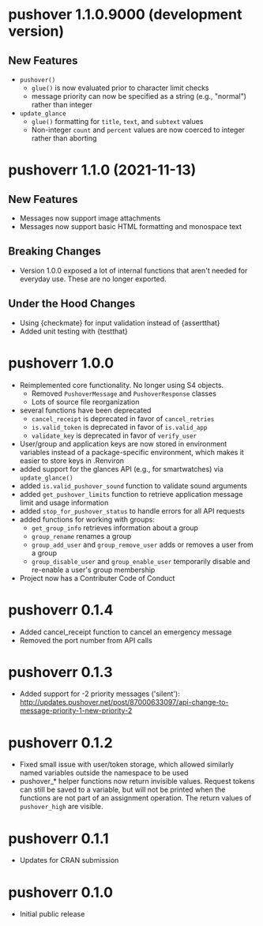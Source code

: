 # pushover 1.1.0.9000 (development version)

## New Features

* `pushover()`
  * `glue()` is now evaluated prior to character limit checks
  * message priority can now be specified as a string (e.g., "normal") rather than integer
* `update_glance`
  * `glue()` formatting for `title`, `text`, and `subtext` values
  * Non-integer `count` and `percent` values are now coerced to integer rather than aborting


# pushoverr 1.1.0 (2021-11-13)

## New Features

* Messages now support image attachments
* Messages now support basic HTML formatting and monospace text

## Breaking Changes

* Version 1.0.0 exposed a lot of internal functions that aren't needed for everyday use. These are no longer exported.

## Under the Hood Changes

* Using {checkmate} for input validation instead of {assertthat}
* Added unit testing with {testthat}


# pushoverr 1.0.0

* Reimplemented core functionality. No longer using S4 objects.
    * Removed `PushoverMessage` and `PushoverResponse` classes
    * Lots of source file reorganization
* several functions have been deprecated
    * `cancel_receipt` is deprecated in favor of `cancel_retries`
    * `is.valid_token` is deprecated in favor of `is.valid_app`
    * `validate_key` is deprecated in favor of `verify_user`
* User/group and application keys are now stored in environment variables instead of a package-specific environment, which makes it easier to store keys in .Renviron
* added support for the glances API (e.g., for smartwatches) via `update_glance()`
* added `is.valid_pushover_sound` function to validate sound arguments
* added `get_pushover_limits` function to retrieve application message limit and usage information
* added `stop_for_pushover_status` to handle errors for all API requests
* added functions for working with groups:
    * `get_group_info` retrieves information about a group
    * `group_rename` renames a group
    * `group_add_user` and `group_remove_user` adds or removes a user from a group
    * `group_disable_user` and `group_enable_user` temporarily disable and re-enable a user's group membership
* Project now has a Contributer Code of Conduct

# pushoverr 0.1.4

* Added cancel_receipt function to cancel an emergency message
* Removed the port number from API calls

# pushoverr 0.1.3

* Added support for -2 priority messages ('silent'): http://updates.pushover.net/post/87000633097/api-change-to-message-priority-1-new-priority-2

# pushoverr 0.1.2

* Fixed small issue with user/token storage, which allowed similarly named variables outside the namespace to be used
* pushover_* helper functions now return invisible values. Request tokens can still be saved to a variable, but will not be printed when the functions are not part of an assignment operation. The return values of `pushover_high` are visible.

# pushoverr 0.1.1

* Updates for CRAN submission

# pushoverr 0.1.0

* Initial public release
